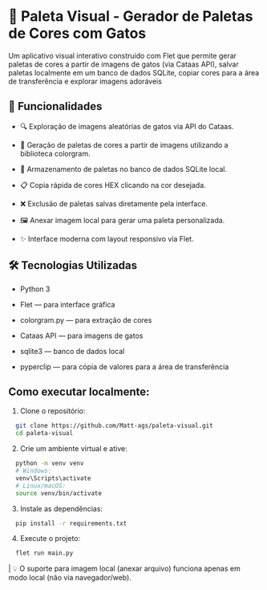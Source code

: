 # 🎨 Paleta Visual - Gerador de Paletas de Cores com Gatos

Um aplicativo visual interativo construído com Flet que permite gerar paletas de cores a partir de imagens de gatos (via Cataas API), salvar paletas localmente em um banco de dados SQLite, copiar cores para a área de transferência e explorar imagens adoráveis

## 🚀 Funcionalidades

- 🔍 Exploração de imagens aleatórias de gatos via API do Cataas.

- 🎨 Geração de paletas de cores a partir de imagens utilizando a biblioteca colorgram.

- 💾 Armazenamento de paletas no banco de dados SQLite local.

- 📋 Copia rápida de cores HEX clicando na cor desejada.

- ❌ Exclusão de paletas salvas diretamente pela interface.

- 🖼️ Anexar imagem local para gerar uma paleta personalizada.

- ✨ Interface moderna com layout responsivo via Flet.

## 🛠️ Tecnologias Utilizadas

- Python 3

- Flet — para interface gráfica

- colorgram.py — para extração de cores

- Cataas API — para imagens de gatos

- sqlite3 — banco de dados local

- pyperclip — para cópia de valores para a área de transferência

## Como executar localmente:

1. Clone o repositório:
``` bash
  git clone https://github.com/Matt-ags/paleta-visual.git
  cd paleta-visual
```

2. Crie um ambiente virtual e ative:
```bash
  python -m venv venv
  # Windows:
  venv\Scripts\activate
  # Linux/macOS:
  source venv/bin/activate
```

3. Instale as dependências:

```bash
  pip install -r requirements.txt
```

4. Execute o projeto:

```bash
  flet run main.py
```
  | 💡 O suporte para imagem local (anexar arquivo) funciona apenas em modo local (não via navegador/web).
